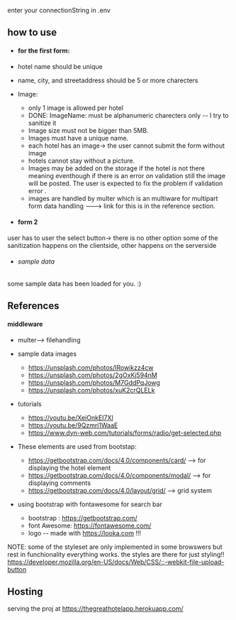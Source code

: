 enter your connectionString in .env
## how to use
* #### for the first form:  
 *  hotel name should be unique 
 *  name, city, and streetaddress should be 5 or more charecters 
 *  Image:   
    * only 1 image is allowed per hotel   
    * DONE: ImageName: must be alphanumeric charecters only -- I try to sanitize it  
    * Image size must not be bigger than 5MB.  
    * Images must have a unique name.  
    * each hotel has an image-> the user cannot submit the form without image 
    * hotels cannot stay without a picture. 
    * Images may be added on the storage if the hotel is not there meaning eventhough if there is an error on validation still the image will be posted. The user is expected to fix the problem if validation error . 
    * images are handled by multer which is an multiware for multipart form data handling ---> link for this is in the reference section.


* #### form 2 
user has to user the select button-> there is no other option
some of the sanitization happens on the clientside, other happens on the serverside

* ###### sample data 
some sample data has been loaded for you. :)

## References 
#### middleware
*  multer--> filehandling 


* sample data images  
    * https://unsplash.com/photos/lRowikzz4cw   
    * https://unsplash.com/photos/2gOxKj594nM   
    * https://unsplash.com/photos/M7GddPqJowg   
    * https://unsplash.com/photos/xuK2crQLELk   


* tutorials  
    * https://youtu.be/XeiOnkEI7XI  
    * https://youtu.be/9Qzmri1WaaE  
    * https://www.dyn-web.com/tutorials/forms/radio/get-selected.php



* These elements are used from bootstap:  
    * https://getbootstrap.com/docs/4.0/components/card/  --> for displaying the hotel element  
    * https://getbootstrap.com/docs/4.0/components/modal/ --> for displaying comments  
    * https://getbootstrap.com/docs/4.0/layout/grid/ --> grid system

* using bootstrap with fontawesome for search bar
   * bootstrap : https://getbootstrap.com/  
    * font Awesome: https://fontawesome.com/   
    * logo -- made with https://looka.com !!!   

NOTE: some of the styleset are only implemented in some browswers but rest in funchionality everything works. the styles are there for just styling!!    
https://developer.mozilla.org/en-US/docs/Web/CSS/::-webkit-file-upload-button
    

## Hosting
serving the proj at https://thegreathotelapp.herokuapp.com/ 

